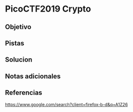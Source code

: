 # PicoCTF2019 Crypto
## Objetivo
## Pistas
## Solucion
## Notas adicionales
## Referencias 
https://www.google.com/search?client=firefox-b-d&q=A1Z26
